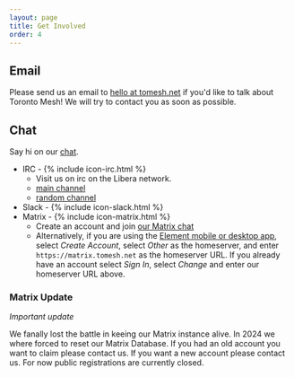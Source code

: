 ```yaml
---
layout: page
title: Get Involved
order: 4
---
```

## Email

Please send us an email to [hello at tomesh.net](mailto:hello@tomesh.net) if you'd like to talk about Toronto Mesh! We will try to contact you as soon as possible.

## Chat

Say hi on our [chat](https://web.libera.chat/?nick=WebGuest?#tomesh).  

- IRC - {% include icon-irc.html %}
  - Visit us on irc on the Libera network.
  - [main channel](https://web.libera.chat/?nick=WebGuest?#tomesh)
  - [random channel](https://web.libera.chat/?nick=WebGuest?#tomesh-random)
- Slack - {% include icon-slack.html %}
- Matrix - {% include icon-matrix.html %}
  - Create an account and join [our Matrix chat](https://chat.tomesh.net/#/room/#tomesh:tomesh.net) 
  - Alternatively, if you are using the [Element mobile or desktop app](https://element.io/), select _Create Account_, select _Other_ as the homeserver, and enter `https://matrix.tomesh.net` as the homeserver URL. If you already have an account select _Sign In_, select _Change_ and enter our homeserver URL above.

### Matrix Update

*Important update*

We fanally lost the battle in keeing our Matrix instance alive. In 2024 we where  forced to reset our Matrix Database. If you had an old account you want to claim please contact us. If you want a new account please contact us. For now public registrations are currently closed.
